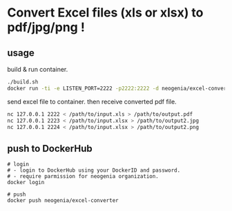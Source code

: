 #  Convert Excel files (xls or xlsx) to pdf/jpg/png !

## usage

build & run container.
```sh
./build.sh
docker run -ti -e LISTEN_PORT=2222 -p2222:2222 -d neogenia/excel-converter

```

send excel file to container.
then receive converted pdf file.
```sh
nc 127.0.0.1 2222 < /path/to/input.xls > /path/to/output.pdf
nc 127.0.0.1 2223 < /path/to/input.xlsx > /path/to/output2.jpg
nc 127.0.0.1 2224 < /path/to/input.xlsx > /path/to/output2.png
```


## push to DockerHub

```
# login
# - login to DockerHub using your DockerID and password.
# - require parmission for neogenia organization.
docker login

# push
docker push neogenia/excel-converter
```

